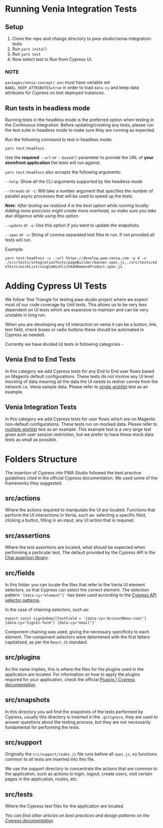 # Running Venia Integration Tests

## Setup

1. Clone the repo and change directory to pwa-studio/venia-integration-tests
2. Run `yarn install`
3. Run `yarn test`
4. Now select test to Run from Cypress UI.

### NOTE

`packages/venia-concept/.env` must have variable set `BABEL_KEEP_ATTRIBUTES=true` in order to load `data-cy` and keep data attributes for Cypress on test deployed instances.

## Run tests in headless mode

Running tests in the headless mode is the preferred option when testing in the Continuous Integration. Before updating/creating any tests, please run the test suite in headless mode to make sure they are running as expected.

Run the following command to test in headless mode:

`yarn test:headless`

Use the **required** `--url` or `--baseUrl` parameter to provide the URL of **your storefront application** the tests will run against.

`yarn test:headless` also accepts the following arguments:

`--help`: Show all the CLI arguments supported by the headless mode

`--threads` or `-t`: Will take a number argument that specifies the number of parallel async processes that will be used to speed up the tests.

___Note___: _After testing we realized 4 is the best option while running locally. Adding more proccess might create more overhead, so make sure you take due diligence while using this option._

`--update` or `-u`: Use this option if you want to update the snapshots.

`--spec` or `-s`: String of comma separated test files to run. If not provided all tests will run.

Example:

`yarn test:headless -u --url https://develop.pwa-venia.com -p 4 -s ./src/tests/integrationTests/pageBuilder/banner.spec.js,./src/tests/e2eTests/wishList/singleWishlistAddRemoveProduct.spec.js`

# Adding Cypress UI Tests

We follow Test Triangle for testing pwa-studio project where we expect most of our code coverage by Unit tests. This allows us to be very less dependent on UI tests which are expensive to maintain and can be very unstable in long run.

When you are developing any UI interaction on venia it can be a button, link, text field, check boxes or radio buttons these should be automated in Cypress as needed.

Currently we have divided UI tests in following categories -

## Venia End to End Tests
In this category we add Cypress tests for any End to End user flows based on Magento default configurations. These tests do not involve any UI level mocking of data meaning all the data the UI needs to redner comes from the network i.e. Venia sample data. Please refer to [single wishlist][] test as an example.

## Venia Integration Tests
In this category we add Cypress tests for user flows which are on Magento non-default configurations. These tests run on mocked data. Please refer to [multiple wishlist][] test as an example. This example test is a very large test given auth user session restriction, but we prefer to have these mock data tests as small as possible.

[single wishlist]: https://github.com/magento/pwa-studio/blob/develop/venia-integration-tests/src/tests/e2eTests/wishList/singleWishlistAddRemoveProduct.spec.js
[multiple wishlist]: https://github.com/magento/pwa-studio/blob/develop/venia-integration-tests/src/tests/integrationTests/wishList/verifyMultipleWishlistFeatures.spec.js

# Folders Structure
The insertion of Cypress into PWA Studio followed the best practice guidelines cited in the official Cypress documentation.
We used some of the frameworks they suggested.

## src/actions
Where the actions required to manipulate the UI are located.
Functions that perform the UI interactions in Venia, such as: selecting a specific field, clicking a button, filling in an input, any UI action that is required.

## src/assertions
Where the test assertions are located, what should be expected when performing a particular test. The default provided by the Cypress API is the [Chai assertion library][].

[Chai assertion library]: https://docs.cypress.io/guides/references/assertions

## src/fields
In this folder you can locate the files that refer to the Venia UI element selectors, so that Cypress can select the correct element.
The selection pattern `'[data-cy="element"]'` has been used according to the [Cypress API selector patterns][].

[Cypress API selector patterns]: https://docs.cypress.io/api/cypress-api/selector-playground-api

In the case of chaining selectors, such as:

`export const signInEmailTextField = '[data-cy="AccountMenu-root"] [data-cy="SignIn-form"] [data-cy="email"]'`

Component chaining was used, giving the necessary specificity to each element. The component selectors were determined with the first letters capitalized, as per the `React.JS` standard.

## src/plugins

As the name implies, this is where the files for the plugins used in the application are located.
For information on how to apply the plugins required for your application, check the official [Plugins | Cypress documentation][].

[Plugins | Cypress documentation]: https://docs.cypress.io/guides/tooling/plugins-guide

## src/snapshots

In this directory you will find the snapshots of the tests performed by Cypress, usually this directory is inserted in the `.gitignore`, they are used to answer questions about the testing process, but they are not necessarily fundamental for performing the tests.

## src/support

Originally the `src/support/index.js` file runs before all `spec.js`, so functions common to all tests are inserted into this file.

We use the support directory to concentrate the actions that are common to the application, such as actions to login, logout, create users, visit certain pages in the application, routes, etc.

## src/tests

Where the Cypress test files for the application are located.

_You can find other articles on best practices and design patterns on the [Cypress documentation][]._

[Cypress documentation]: https://docs.cypress.io/guides/core-concepts/introduction-to-cypress
